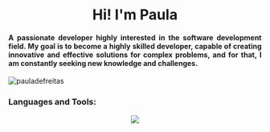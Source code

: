 <h1 align="center">Hi! I'm Paula</h1>
<h4 align="justify">A passionate developer highly interested in the software development field. My goal is to become a highly skilled developer, capable of creating innovative and effective solutions for complex problems, and for that, I am constantly seeking new knowledge and challenges.</h4>

<p align="left"> <img src="https://komarev.com/ghpvc/?username=pauladefreitas&label=Profile%20views&color=0e75b6&style=flat" alt="pauladefreitas" /> </p>

<h3 align="left">Languages and Tools:</h3>
<p align="center">
  <a href="https://skillicons.dev">
    <img src="https://skillicons.dev/icons?i=git,spring,java,py,terraform,azure,powershell,kubernetes,docker" />
  </a>
</p>
